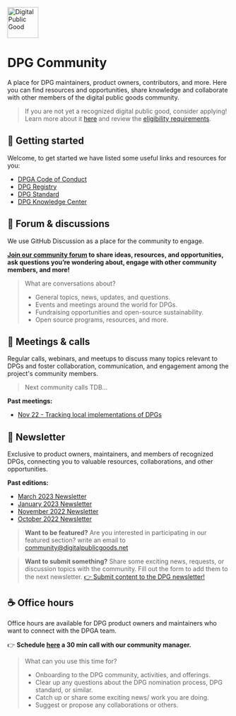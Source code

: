 <p align="left">
<img src="https://raw.githubusercontent.com/DPGAlliance/dpg-community/main/assets/dpg-badge.png" width="70" alt="Digital Public Good"><br>
</p>

# DPG Community
A place for DPG maintainers, product owners, contributors, and more. Here you can find resources and opportunities, share knowledge and collaborate with other members of the digital public goods community. 

> If you are not yet a recognized digital public good, consider applying! Learn more about it [here](https://digitalpublicgoods.net/digital-public-goods/) and review the [eligibility requirements](https://digitalpublicgoods.net/submission-guide/).


## 🙋 Getting started

Welcome, to get started we have listed some useful links and resources for you:

- [DPGA Code of Conduct](https://github.com/DPGAlliance/DPG-Standard/blob/main/CODE_OF_CONDUCT.md)
- [DPG Registry](https://digitalpublicgoods.net/registry/)
- [DPG Standard](https://github.com/DPGAlliance/DPG-Standard)
- [DPG Knowledge Center](https://github.com/DPGAlliance/dpg-resources)


## 🧭 Forum & discussions
We use GitHub Discussion as a place for the community to engage.

**[Join our community forum](https://github.com/DPGAlliance/dpg-community/discussions) to share ideas, resources, and opportunities, ask questions you’re wondering about, engage with other community members, and more!**

> What are conversations about?
> - General topics, news, updates, and questions.
> - Events and meetings around the world for DPGs.
> - Fundraising opportunities and open-source sustainability.
> - Open source programs, resources, and more.


## 📅 Meetings & calls
Regular calls, webinars, and meetups to discuss many topics relevant to DPGs and foster collaboration, communication, and engagement among the project's community members.

> Next community calls TDB...

**Past meetings:**

- [Nov 22 - Tracking local implementations of DPGs](/meetings/Nov%2022%20-%20Tracking%20local%20implementations%202ee0e05baddb4a739bcb5dd5e8fb9ccb.md)


## 📰 Newsletter
Exclusive to product owners, maintainers, and members of recognized DPGs, connecting you to valuable resources, collaborations, and other opportunities.

**Past editions:**

- [March 2023 Newsletter](https://docs.google.com/document/d/e/2PACX-1vRLZyg-Bk58h73hWSqaTPOSK2wToNuRl0IJ_PpL87vVFxd298sIO7ivnWpY3AYD0FTGUMUI5Biauf2h/pub)
- [January 2023 Newsletter](https://docs.google.com/document/d/e/2PACX-1vR2E7L12pQczOBPbs0Abg_oHCqpwUZ8qa6Gpxwp2KfuBQDoSd_Jc5yg9mbOxUvbCIJXmViJLtTLx4QV/pub)
- [November 2022 Newsletter](https://docs.google.com/document/d/e/2PACX-1vROY7RoXmdf2mvwnEt207t7RElpvCf4FBZ6x_vxBDjq-uMaF4i73qsc3c_iQ40ChDv4m-kIBt7O3Lvu/pub)
- [October 2022 Newsletter](https://docs.google.com/document/d/e/2PACX-1vQ4QHZYdnVi3b-i_xVZYJuA-BMVRPz_uhTksVpNv958Af8aoOrPPKKlYGYhP2awnNYVIMBkbHn4ldLS/pub)

> **Want to be featured?**
 Are you interested in participating in our featured section? write an email to [community@digitalpublicgoods.net](mailto:community@digitalpublicgoods.net)

> **Want to submit something?**
Share some exciting news, requests, or discussion topics with the community. Fill out the form to add them to the next newsletter. 
[👉 Submit content to the DPG newsletter!](https://airtable.com/shr7ROmIJyqJWyVx2)


## ☕ Office hours
Office hours are available for DPG product owners and maintainers who want to connect with the DPGA team.

👉 **Schedule [here](https://calendar.app.google/ece7ZkzT4oSBHqDcA) a 30 min call with our community manager.**

> What can you use this time for?
> - Onboarding to the DPG community, activities, and offerings.
> - Clear up any questions about the DPG nomination process, DPG standard, or similar.
> - Catch up or share some exciting news/ work you are doing.
> - Suggest or propose any collaborations or others.
